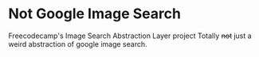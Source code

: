 # Not Google Image Search

Freecodecamp's Image Search Abstraction Layer project
Totally ~~not~~ just a weird abstraction of google image search.